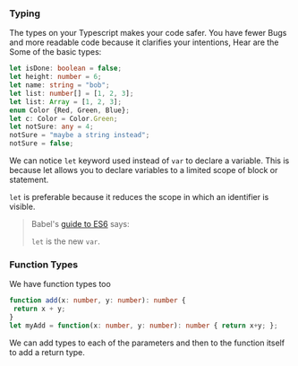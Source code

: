 ### Typing

The types on your Typescript makes your code safer. You have fewer Bugs and more readable code because it clarifies your intentions, Hear are the Some of the basic types:

```ts
let isDone: boolean = false;
let height: number = 6;
let name: string = "bob";
let list: number[] = [1, 2, 3];
let list: Array = [1, 2, 3];
enum Color {Red, Green, Blue};
let c: Color = Color.Green;
let notSure: any = 4;
notSure = "maybe a string instead";
notSure = false;
```

We can notice `let` keyword used instead of `var` to declare a variable. This is because let allows you to declare variables to a limited scope of block or statement.

`let` is preferable because it reduces the scope in which an identifier is visible.

> Babel's [guide to ES6](https://babeljs.io/docs/learn-es6/#let-const) says:
>
> `let` is the new `var`.

### Function Types

We have function types too

```ts
function add(x: number, y: number): number {
 return x + y;
}
let myAdd = function(x: number, y: number): number { return x+y; };
```

We can add types to each of the parameters and then to the function itself to add a return type.


